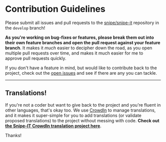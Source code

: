 # Contribution Guidelines

Please submit all issues and pull requests to the [snipe/snipe-it](http://github.com/snipe/snipe-it) repository in the `develop` branch!

**As you're working on bug-fixes or features, please break them out into their own feature branches and open the pull request against your feature branch**. It makes it _much_ easier to decipher down the road, as you open multiple pull requests over time, and makes it much easier for me to approve pull requests quickly.

If you don't have a feature in mind, but would like to contribute back to the project, check out the [open issues](https://github.com/snipe/snipe-it/issues?state=open) and see if there are any you can tackle.

-----

## Translations!

If you're not a coder but want to give back to the project and you're fluent in other languages, that's okay too. We use [CrowdIn](https://crowdin.com) to manage translations, and it makes it super-simple for you to add translations (or validate proposed translations) to the project without messing with code. __Check out [the Snipe-IT CrowdIn translation project here](https://crowdin.com/project/snipe-it/)__.

Thanks!
